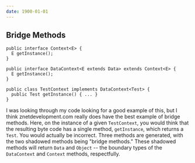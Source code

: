 ```yaml
---
date: 1900-01-01
---
```



Bridge Methods
--------------

    public interface Context<E> {
      E getInstance();
    }

    public interface DataContext<E extends Data> extends Context<E> {
      E getInstance();
    }

    public class TestContext implements DataContext<Test> {
      public Test getInstance() { ... }
    }

I was looking through my code looking for a good example of this, but I think
znetdevelopment.com really does have the best example of bridge methods. Here, on the
instance of a given `TestContext`, you would think that the resulting byte code has a
single method, `getInstance`, which returns a `Test`. You would actually be
incorrect. Three methods are generated, with the two shadowed methods being "bridge
methods." These shadowed methods will return `Data` and `Object` -- the boundary types
of the `DataContext` and `Context` methods, respectfully.

